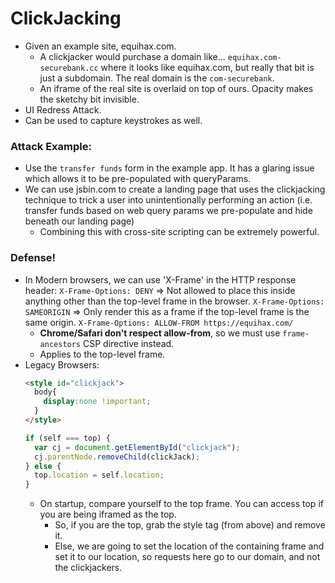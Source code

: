 # ClickJacking
* Given an example site, equihax.com.
  * A clickjacker would purchase a domain like... `equihax.com-securebank.cc` where it looks like equihax.com, but really that bit is just a subdomain. The real domain is the `com-securebank`.
  * An iframe of the real site is overlaid on top of ours. Opacity makes the sketchy bit invisible.
* UI Redress Attack.
* Can be used to capture keystrokes as well.

### Attack Example:
* Use the `transfer funds` form in the example app. It has a glaring issue which allows it to be pre-populated with queryParams.
* We can use jsbin.com to create a landing page that uses the clickjacking technique to trick a user into unintentionally performing an action (i.e. transfer funds based on web query params we pre-populate and hide beneath our landing page)
  * Combining this with cross-site scripting can be extremely powerful.

### Defense!
* In Modern browsers, we can use 'X-Frame' in the HTTP response header:
`X-Frame-Options: DENY` => Not allowed to place this inside anything other than the top-level frame in the browser.
`X-Frame-Options: SAMEORIGIN` => Only render this as a frame if the top-level frame is the same origin.
`X-Frame-Options: ALLOW-FROM https://equihax.com/`
  * **Chrome/Safari don't respect allow-from**, so we must use `frame-ancestors` CSP directive instead.
  * Applies to the top-level frame.
* Legacy Browsers:
  ```html
  <style id="clickjack">
    body{
      display:none !important;
    }
  </style>
  ```
  ```javascript
  if (self === top) {
    var cj = document.getElementById("clickjack");
    cj.parentNode.removeChild(clickJack);
  } else {
    top.location = self.location;
  }
  ```
  * On startup, compare yourself to the top frame. You can access top if you are being iframed as the top.
    * So, if you are the top, grab the style tag (from above) and remove it.
    * Else, we are going to set the location of the containing frame and set it to our location, so requests here go to our domain, and not the clickjackers.
